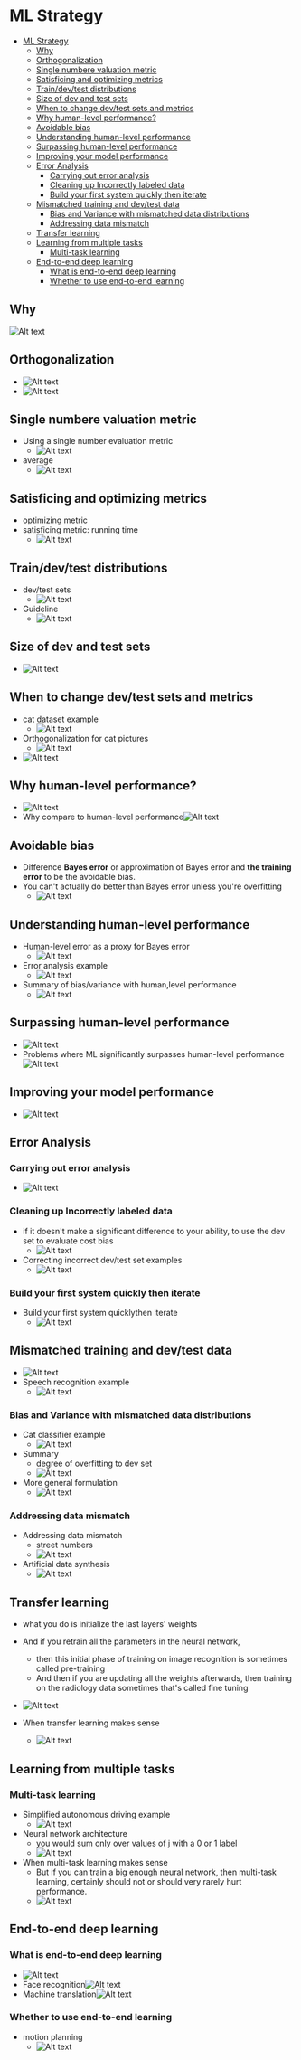 # ML Strategy

- [ML Strategy](#ml-strategy)
  - [Why](#why)
  - [Orthogonalization](#orthogonalization)
  - [Single numbere valuation metric](#single-numbere-valuation-metric)
  - [Satisficing and optimizing metrics](#satisficing-and-optimizing-metrics)
  - [Train/dev/test distributions](#traindevtest-distributions)
  - [Size of dev and test sets](#size-of-dev-and-test-sets)
  - [When to change dev/test sets and metrics](#when-to-change-devtest-sets-and-metrics)
  - [Why human-level performance?](#why-human-level-performance)
  - [Avoidable bias](#avoidable-bias)
  - [Understanding human-level performance](#understanding-human-level-performance)
  - [Surpassing human-level performance](#surpassing-human-level-performance)
  - [Improving your model performance](#improving-your-model-performance)
  - [Error Analysis](#error-analysis)
    - [Carrying out error analysis](#carrying-out-error-analysis)
    - [Cleaning up Incorrectly labeled data](#cleaning-up-incorrectly-labeled-data)
    - [Build your first system quickly then iterate](#build-your-first-system-quickly-then-iterate)
  - [Mismatched training and dev/test data](#mismatched-training-and-devtest-data)
    - [Bias and Variance with mismatched data distributions](#bias-and-variance-with-mismatched-data-distributions)
    - [Addressing data mismatch](#addressing-data-mismatch)
  - [Transfer learning](#transfer-learning)
  - [Learning from multiple tasks](#learning-from-multiple-tasks)
    - [Multi-task learning](#multi-task-learning)
  - [End-to-end deep learning](#end-to-end-deep-learning)
    - [What is end-to-end deep learning](#what-is-end-to-end-deep-learning)
    - [Whether to use end-to-end learning](#whether-to-use-end-to-end-learning)

## Why

![Alt text](images/image-145.png)

## Orthogonalization

- ![Alt text](images/image-146.png)
- ![Alt text](images/image-147.png)

## Single numbere valuation metric

- Using a single number evaluation metric
  - ![Alt text](images/image-148.png)
- average
  - ![Alt text](images/image-149.png)

## Satisficing and optimizing metrics

- optimizing metric
- satisficing metric: running time
  - ![Alt text](images/image-150.png)

## Train/dev/test distributions

- dev/test sets
  - ![Alt text](images/image-151.png)
- Guideline
  - ![Alt text](images/image-152.png)

## Size of dev and test sets

- ![Alt text](images/image-153.png)

## When to change dev/test sets and metrics

- cat dataset example
  - ![Alt text](images/image-154.png)
- Orthogonalization for cat pictures
  - ![Alt text](images/image-155.png)
- ![Alt text](images/image-156.png)

## Why human-level performance?

- ![Alt text](images/image-157.png)
- Why compare to human-level performance![Alt text](images/image-158.png)

## Avoidable bias

- Difference **Bayes error** or approximation of Bayes error and **the training error** to be the avoidable bias.
- You can't actually do better than Bayes error unless you're overfitting
  - ![Alt text](images/image-159.png)

## Understanding human-level performance

- Human-level error as a proxy for Bayes error
  - ![Alt text](images/image-160.png)
- Error analysis example
  - ![Alt text](images/image-161.png)
- Summary of bias/variance with human,level performance
  - ![Alt text](images/image-162.png)

## Surpassing human-level performance

- ![Alt text](images/image-163.png)
- Problems where ML significantly surpasses human-level performance![Alt text](images/image-164.png)

## Improving your model performance

- ![Alt text](images/image-165.png)

## Error Analysis

### Carrying out error analysis

- ![Alt text](images/image-166.png)

### Cleaning up Incorrectly labeled data

- if it doesn't make a significant difference to your ability, to use the dev set to evaluate cost bias
  - ![Alt text](images/image-167.png)
- Correcting incorrect dev/test set examples
  - ![Alt text](images/image-168.png)

### Build your first system quickly then iterate

- Build your first system quicklythen iterate
  - ![Alt text](images/image-169.png)

## Mismatched training and dev/test data

- ![Alt text](images/image-170.png)
- Speech recognition example
  - ![Alt text](images/image-171.png)

### Bias and Variance with mismatched data distributions

- Cat classifier example
  - ![Alt text](images/image-172.png)
- Summary
  - degree of overfitting to dev set
  - ![Alt text](images/image-173.png)
- More general formulation
  - ![Alt text](images/image-174.png)

### Addressing data mismatch

- Addressing data mismatch
  - street numbers
  - ![Alt text](images/image-175.png)
- Artificial data synthesis
  - ![Alt text](images/image-176.png)

## Transfer learning

- what you do is initialize the last layers' weights
- And if you retrain all the parameters in the neural network,
  - then this initial phase of training on image recognition is sometimes called pre-training
  - And then if you are updating all the weights afterwards, then training on the radiology data sometimes that's called fine tuning
- ![Alt text](images/image-177.png)

- When transfer learning makes sense
  - ![Alt text](images/image-178.png)

## Learning from multiple tasks

### Multi-task learning

- Simplified autonomous driving example
  - ![Alt text](images/image-179.png)
- Neural network architecture
  - you would sum only over values of j with a 0 or 1 label
  - ![Alt text](images/image-180.png)
- When multi-task learning makes sense
  - But if you can train a big enough neural network, then multi-task learning, certainly should not or should very rarely hurt performance.
  - ![Alt text](images/image-181.png)

## End-to-end deep learning

### What is end-to-end deep learning

- ![Alt text](images/image-182.png)
- Face recognition![Alt text](images/image-183.png)
- Machine translation![Alt text](images/image-184.png)

### Whether to use end-to-end learning

- motion planning
  - ![Alt text](images/image-185.png)